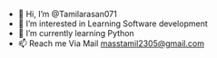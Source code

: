 - 👋 Hi, I’m @Tamilarasan071
- 👀 I’m interested in Learning Software development
- 🌱 I’m currently learning Python
- 📫 Reach me Via Mail masstamil2305@gmail.com

<!---
Tamilarasan071/Tamilarasan071 is a ✨ special ✨ repository because its `README.md` (this file) appears on your GitHub profile.
You can click the Preview link to take a look at your changes.
--->
